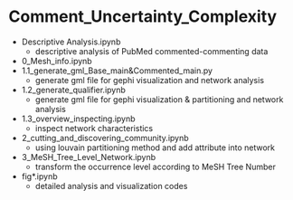 # Comment_Uncertainty_Complexity
- Descriptive Analysis.ipynb
  - descriptive analysis of PubMed commented-commenting data
- 0_Mesh_info.ipynb
- 1.1_generate_gml_Base_main&Commented_main.py
  - generate gml file for gephi visualization and network analysis
- 1.2_generate_qualifier.ipynb
  - generate gml file for gephi visualization & partitioning and network analysis
- 1.3_overview_inspecting.ipynb
  - inspect network characteristics
- 2_cutting_and_discovering_community.ipynb
  - using louvain partitioning method and add attribute into network
- 3_MeSH_Tree_Level_Network.ipynb
  - transform the occurrence level according to MeSH Tree Number
- fig*.ipynb
  - detailed analysis and visualization codes
